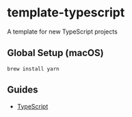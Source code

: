 # template-typescript
A template for new TypeScript projects

## Global Setup (macOS)

```shell script
brew install yarn
```

## Guides

- [TypeScript](https://www.typescriptlang.org/docs/tutorial.html)
